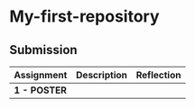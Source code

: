 # My-first-repository
## Submission
| **Assignment** | **Description**  | **Reflection** |
| ----- |  ------ | ----- | 
| **1 - POSTER** |  | 
